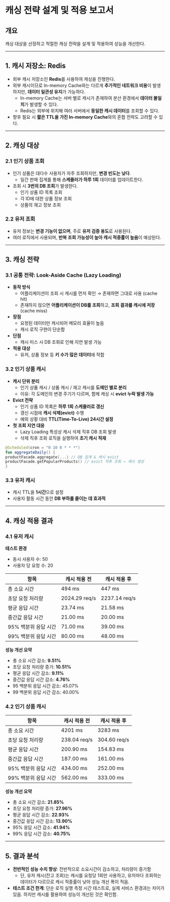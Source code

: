# 캐싱 전략 설계 및 적용 보고서

## 개요
캐싱 대상을 선정하고 적절한 캐싱 전략을 설계 및 적용하여 성능을 개선한다.

---

## 1. 캐시 저장소: Redis

- 외부 캐시 저장소인 **Redis**를 사용하여 캐싱을 진행한다.
- 외부 캐시이므로 In-memory Cache와는 다르게 **추가적인 네트워크 비용**이 발생하지만, **데이터 일관성 유지**가 가능하다.
  - In-memory Cache는 서버 별로 캐시가 존재하여 분산 환경에서 **데이터 불일치**가 발생할 수 있다.
  - Redis는 외부에 위치해 여러 서버에서 **동일한 캐시 데이터**를 조회할 수 있다.
- 향후 필요 시 **짧은 TTL을 가진 In-memory Cache**와의 혼합 전략도 고려할 수 있다.

---

## 2. 캐싱 대상

### 2.1 인기 상품 조회

- 인기 상품은 대다수 사용자가 자주 조회하지만, **변경 빈도는 낮다**.
  - 일간 판매 집계를 통해 **스케줄러가 하루 1회** 데이터를 업데이트한다.
- 조회 시 **3번의 DB 조회**가 발생한다.
  - 인기 상품 ID 목록 조회
  - 각 ID에 대한 상품 정보 조회
  - 상품의 재고 정보 조회

### 2.2 유저 조회

- 유저 정보는 **변경 기능이 없으며**, 주로 **유저 검증 용도**로 사용된다.
- 여러 로직에서 사용되며, **반복 조회 가능성이 높아 캐시 적중률이 높음**이 예상된다.

---

## 3. 캐싱 전략

### 3.1 공통 전략: Look-Aside Cache (Lazy Loading)

- **동작 방식**
  - 어플리케이션이 조회 시 캐시를 먼저 확인 → 존재하면 그대로 사용 (cache hit)
  - 존재하지 않으면 **어플리케이션이 DB를 조회**하고, **조회 결과를 캐시에 저장** (cache miss)
- **장점**
  - 요청된 데이터만 캐시되어 메모리 효율이 높음
  - 캐시 로직 구현이 단순함
- **단점**
  - 캐시 미스 시 DB 조회로 인해 지연 발생 가능
- **적용 대상**
  - 유저, 상품 정보 등 **키 수가 많은 데이터**에 적합

### 3.2 인기 상품 캐시

- **캐시 단위 분리**
  - 인기 상품 캐시 / 상품 캐시 / 재고 캐시를 **도메인 별로 분리**
  - 이유: 각 도메인의 변경 주기가 다르며, 함께 캐싱 시 **evict 누락 발생 가능**
- **Evict 전략**
  - 인기 상품 ID 목록은 **하루 1회 스케줄러로 갱신**
  - 갱신 시점에 **캐시 삭제(evict)** 수행
  - 예외 상황 대비 **TTL(Time-To-Live) 24시간 설정**
- **첫 조회 지연 대응**
  - Lazy Loading 특성상 캐시 삭제 직후 DB 조회 발생
  - 삭제 직후 조회 로직을 실행하여 **초기 캐시 적재**

```kotlin
@Scheduled(cron = "0 10 0 * * *")
fun aggregateDaily() {
productFacade.aggregate(...) // DB 집계 & 캐시 evict
productFacade.getPopularProducts() // evict 직후 조회 → 캐시 생성
}
```

### 3.3 유저 캐시

- 캐시 TTL을 **1시간**으로 설정
- 사용자 활동 시간 동안 **DB 부하를 줄이는 데 효과적**

---

## 4. 캐싱 적용 결과

### 4.1 유저 캐시

**테스트 환경**
- 동시 사용자 수: 50
- 사용자 당 요청 수: 20

| 항목 | 캐시 적용 전 | 캐시 적용 후 |
|------|---------------|----------------|
| 총 소요 시간 | 494 ms | 447 ms |
| 초당 요청 처리량 | 2024.29 req/s | 2237.14 req/s |
| 평균 응답 시간 | 23.74 ms | 21.58 ms |
| 중간값 응답 시간 | 21.00 ms | 20.00 ms |
| 95% 백분위 응답 시간 | 71.00 ms | 39.00 ms |
| 99% 백분위 응답 시간 | 80.00 ms | 48.00 ms |

**성능 개선 요약**
- 총 소요 시간 감소: **9.51%**
- 초당 요청 처리량 증가: **10.51%**
- 평균 응답 시간 감소: **9.11%**
- 중간값 응답 시간 감소: **4.76%**
- 95 백분위 응답 시간 감소: 45.07%
- 99 백분위 응답 시간 감소: 40.00%

### 4.2 인기 상품 캐시

| 항목 | 캐시 적용 전 | 캐시 적용 후 |
|------|---------------|----------------|
| 총 소요 시간 | 4201 ms | 3283 ms |
| 초당 요청 처리량 | 238.04 req/s | 304.60 req/s |
| 평균 응답 시간 | 200.90 ms | 154.83 ms |
| 중간값 응답 시간 | 187.00 ms | 161.00 ms |
| 95% 백분위 응답 시간 | 434.00 ms | 252.00 ms |
| 99% 백분위 응답 시간 | 562.00 ms | 333.00 ms |

**성능 개선 요약**
- 총 소요 시간 감소: **21.85%**
- 초당 요청 처리량 증가: **27.96%**
- 평균 응답 시간 감소: **22.93%**
- 중간값 응답 시간 감소: **13.90%**
- 95% 응답 시간 감소: **41.94%**
- 99% 응답 시간 감소: **40.75%**

---

## 5. 결과 분석
- **전반적인 성능 수치 향상**: 전반적으로 소요시간이 감소하고, 처리량이 증가함 
  - 단, 유저 캐시(잔고 조회)는 캐시를 요청당 1회만 사용하고, 유저마다 조회하는 데이터가 다르므로 캐시 적중률이 낮아 성능 개선 폭이 적음.
- **테스트 조건 한계**: 단순 로직 실행 측정 시간 테스트로, 실제 서비스 환경과는 차이가 있음. 하지만 캐시를 활용하여 성능이 개선된 것은 확인함.


